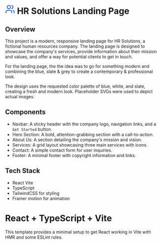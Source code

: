 # <img src='./src/logo.png' alt='logo'/> HR Solutions Landing Page

## Overview

This project is a modern, responsive landing page for HR Solutions, a fictional human resources company. The landing page is designed to showcase the company's services, provide information about their mission and values, and offer a way for potential clients to get in touch.

For the landing page, the the idea was to go for something modern and combining the blue, slate & grey to create a contemporary & professional look.

The design uses the requested color palette of blue, white, and slate, creating a fresh and modern look. Placeholder SVGs were used to depict actual images.

## Components

- Navbar: A sticky header with the company logo, navigation links, and a `Get Started` button.
- Hero Section: A bold, attention-grabbing section with a call-to-action.
- About Us: A section detailing the company's mission and vision.
- Services: A grid layout showcasing three main services with icons.
- Contact: A simple contact form for user inquiries.
- Footer: A minimal footer with copyright information and links.

## Tech Stack

- React Vite
- TypeScript
- TailwindCSS for styling
- Framer motion for animation

# React + TypeScript + Vite

This template provides a minimal setup to get React working in Vite with HMR and some ESLint rules.

